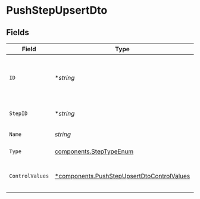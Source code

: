 # PushStepUpsertDto


## Fields

| Field                                                                                                   | Type                                                                                                    | Required                                                                                                | Description                                                                                             |
| ------------------------------------------------------------------------------------------------------- | ------------------------------------------------------------------------------------------------------- | ------------------------------------------------------------------------------------------------------- | ------------------------------------------------------------------------------------------------------- |
| `ID`                                                                                                    | **string*                                                                                               | :heavy_minus_sign:                                                                                      | Database identifier of the step. Used for updating the step.                                            |
| `StepID`                                                                                                | **string*                                                                                               | :heavy_minus_sign:                                                                                      | Unique identifier for the step                                                                          |
| `Name`                                                                                                  | *string*                                                                                                | :heavy_check_mark:                                                                                      | Name of the step                                                                                        |
| `Type`                                                                                                  | [components.StepTypeEnum](../../models/components/steptypeenum.md)                                      | :heavy_check_mark:                                                                                      | Type of the step                                                                                        |
| `ControlValues`                                                                                         | [*components.PushStepUpsertDtoControlValues](../../models/components/pushstepupsertdtocontrolvalues.md) | :heavy_minus_sign:                                                                                      | Control values for the Push step.                                                                       |